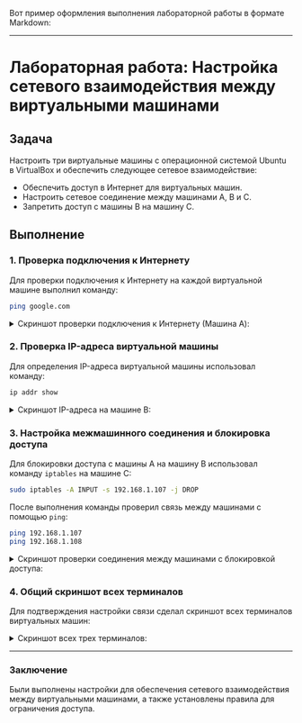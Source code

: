 Вот пример оформления выполнения лабораторной работы в формате Markdown:

---

# Лабораторная работа: Настройка сетевого взаимодействия между виртуальными машинами

## Задача
Настроить три виртуальные машины с операционной системой Ubuntu в VirtualBox и обеспечить следующее сетевое взаимодействие:
- Обеспечить доступ в Интернет для виртуальных машин.
- Настроить сетевое соединение между машинами A, B и C.
- Запретить доступ с машины B на машину C.

## Выполнение

### 1. Проверка подключения к Интернету

Для проверки подключения к Интернету на каждой виртуальной машине выполнил команду:

```bash
ping google.com
```

<details>
<summary>Скриншот проверки подключения к Интернету (Машина A):</summary>

![ping google](https://github.com/user-attachments/assets/52030d68-9840-44c6-9cb4-28b81db6016f)


</details>

### 2. Проверка IP-адреса виртуальной машины

Для определения IP-адреса виртуальной машины использовал команду:

```bash
ip addr show
```

<details>
<summary>Скриншот IP-адреса на машине B:</summary>

![ping ip](https://github.com/user-attachments/assets/7f6ca5b0-7513-4844-b57d-e9498abb1b8b)


</details>

### 3. Настройка межмашинного соединения и блокировка доступа

Для блокировки доступа с машины A на машину B использовал команду `iptables` на машине C:

```bash
sudo iptables -A INPUT -s 192.168.1.107 -j DROP
```

После выполнения команды проверил связь между машинами с помощью `ping`:

```bash
ping 192.168.1.107
ping 192.168.1.108
```

<details>
<summary>Скриншот проверки соединения между машинами с блокировкой доступа:</summary>

![close connect  + ping C](https://github.com/user-attachments/assets/8c0c7ec6-4397-4e8d-b4a7-64fb37995653)


</details>

### 4. Общий скриншот всех терминалов

Для подтверждения настройки связи сделал скриншот всех терминалов виртуальных машин:

<details>
<summary>Скриншот всех трех терминалов:</summary>

![3 terminals](https://github.com/user-attachments/assets/824708e4-20c6-4ca5-8292-003906604cee)

</details>

---

### Заключение
Были выполнены настройки для обеспечения сетевого взаимодействия между виртуальными машинами, а также установлены правила для ограничения доступа.
